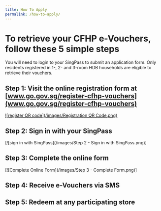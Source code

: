 ```yaml
---
title: How To Apply
permalink: /how-to-apply/
---
```

# To retrieve your CFHP e-Vouchers, follow these 5 simple steps
You will need to login to your SingPass to submit an application form. Only residents registered in 1-, 2- and 3-room HDB households are eligible to retrieve their vouchers.

## Step 1: Visit the online registration form at [www.go.gov.sg/register-cfhp-vouchers](www.go.gov.sg/register-cfhp-vouchers)

[![register QR code](/images/Registration QR Code.png)](https://go.gov.sg/register-cfhp-vouchers)

## Step 2: Sign in with your SingPass

[![sign in with SingPass](/images/Step 2 - Sign in with SingPass.png)]

## Step 3: Complete the online form

[![Complete Online Form](/images/Step 3 - Complete Form.png)]

## Step 4: Receive e-Vouchers via SMS



## Step 5: Redeem at any participating store


